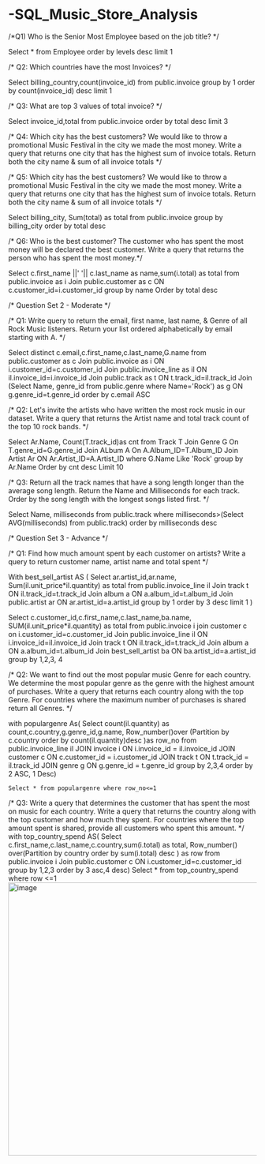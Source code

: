 # -SQL_Music_Store_Analysis

/*Q1) Who is the Senior Most Employee based on the job title? */

Select * from Employee
order by levels desc
limit 1

/* Q2: Which countries have the most Invoices? */

Select billing_country,count(invoice_id) from public.invoice
group by 1
order by count(invoice_id) desc
limit 1

/* Q3: What are top 3 values of total invoice? */

Select invoice_id,total from public.invoice
order by total desc
limit 3

/* Q4: Which city has the best customers? We would like to throw a promotional Music Festival in the city we made the most money. 
Write a query that returns one city that has the highest sum of invoice totals. 
Return both the city name & sum of all invoice totals */

/* Q5: Which city has the best customers? We would like to throw a promotional Music Festival in the city we made the most money. 
Write a query that returns one city that has the highest sum of invoice totals. 
Return both the city name & sum of all invoice totals */

Select billing_city, Sum(total) as total from public.invoice
group by billing_city
order by total desc

/* Q6: Who is the best customer? The customer who has spent the most money will be declared the best customer. 
Write a query that returns the person who has spent the most money.*/

Select c.first_name ||' '|| c.last_name as name,sum(i.total) as total from public.invoice as i
Join public.customer as c ON c.customer_id=i.customer_id
group by name
Order by total desc

/* Question Set 2 - Moderate */

/* Q1: Write query to return the email, first name, last name, & Genre of all Rock Music listeners. 
Return your list ordered alphabetically by email starting with A. */

Select distinct c.email,c.first_name,c.last_name,G.name from public.customer as c
Join public.invoice as i ON i.customer_id=c.customer_id
Join public.invoice_line as il ON il.invoice_id=i.invoice_id
Join public.track as t ON t.track_id=il.track_id
Join (Select Name, genre_id from public.genre 
where Name='Rock') as g ON g.genre_id=t.genre_id
order by c.email ASC

/* Q2: Let's invite the artists who have written the most rock music in our dataset. 
Write a query that returns the Artist name and total track count of the top 10 rock bands. */

Select Ar.Name, Count(T.track_id)as cnt from Track T
Join Genre G On T.genre_id=G.genre_id
Join ALbum A On A.Album_ID=T.Album_ID
Join Artist Ar ON Ar.Artist_ID=A.Artist_ID
where G.Name Like 'Rock'
group by Ar.Name
Order by cnt desc
Limit 10

/* Q3: Return all the track names that have a song length longer than the average song length. 
Return the Name and Milliseconds for each track. Order by the song length with the longest songs listed first. */

Select Name, milliseconds from public.track
where milliseconds>(Select AVG(milliseconds) from public.track)
order by milliseconds desc

/* Question Set 3 - Advance */

/* Q1: Find how much amount spent by each customer on artists? Write a query to return customer name, artist name and total spent */

With best_sell_artist AS (
Select ar.artist_id,ar.name, Sum(il.unit_price*il.quantity) as total from public.invoice_line il
Join track t ON il.track_id=t.track_id
Join album a ON a.album_id=t.album_id
Join public.artist ar ON ar.artist_id=a.artist_id
group by 1
order by 3 desc
limit 1
)

Select c.customer_id,c.first_name,c.last_name,ba.name, SUM(il.unit_price*il.quantity) as total from public.invoice i
join customer c on i.customer_id=c.customer_id
Join public.invoice_line il ON i.invoice_id=il.invoice_id
Join track t ON il.track_id=t.track_id
Join album a ON a.album_id=t.album_id
Join best_sell_artist ba ON ba.artist_id=a.artist_id
group by 1,2,3, 4

/* Q2: We want to find out the most popular music Genre for each country. We determine the most popular genre as the genre 
with the highest amount of purchases. Write a query that returns each country along with the top Genre. For countries where 
the maximum number of purchases is shared return all Genres. */

with populargenre As(
Select count(il.quantity) as count,c.country,g.genre_id,g.name,
Row_number()over (Partition by c.country order by count(il.quantity)desc )as row_no
from  public.invoice_line il
JOIN invoice i ON i.invoice_id = il.invoice_id
	JOIN customer c ON c.customer_id = i.customer_id
	JOIN track t ON t.track_id = il.track_id
	JOIN genre g ON g.genre_id = t.genre_id
	group by 2,3,4
	order by 2 ASC, 1 Desc)

	Select * from populargenre where row_no<=1

 /* Q3: Write a query that determines the customer that has spent the most on music for each country. 
Write a query that returns the country along with the top customer and how much they spent. 
For countries where the top amount spent is shared, provide all customers who spent this amount. */
with top_country_spend AS(
Select c.first_name,c.last_name,c.country,sum(i.total) as total,
Row_number() over(Partition by country order by sum(i.total) desc  ) as row
 from public.invoice i
Join public.customer c ON i.customer_id=c.customer_id
group by 1,2,3
order by 3 asc,4 desc)
Select * from top_country_spend where row <=1
<img width="693" height="554" alt="image" src="https://github.com/user-attachments/assets/9409c6f9-9395-469f-9bae-492d8a0c926e" />

